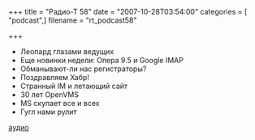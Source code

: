 +++
title = "Радио-Т 58"
date = "2007-10-28T03:54:00"
categories = [ "podcast",]
filename = "rt_podcast58"

+++

- Леопард глазами ведущих
- Еще новинки недели: Опера 9.5 и Google IMAP
- Обманывают-ли нас регистраторы?
- Поздравляем Хабр!
- Странный IM и летающий сайт
- 30 лет OpenVMS
- MS скупает все и всех
- Гугл нами рулит

[аудио](https://cdn.radio-t.com/rt_podcast58.mp3)
<audio src="https://cdn.radio-t.com/rt_podcast58.mp3" preload="none"></audio>